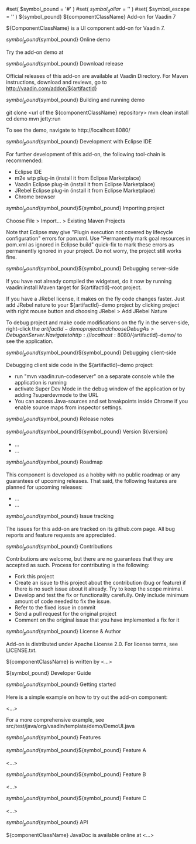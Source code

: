#set( $symbol_pound = '#' )
#set( $symbol_dollar = '$' )
#set( $symbol_escape = '\' )
${symbol_pound} ${componentClassName} Add-on for Vaadin 7

${ComponentClassName} is a UI component add-on for Vaadin 7.

${symbol_pound}${symbol_pound} Online demo

Try the add-on demo at <url of the online demo>

${symbol_pound}${symbol_pound} Download release

Official releases of this add-on are available at Vaadin Directory. For Maven instructions, download and reviews, go to http://vaadin.com/addon/${artifactId}

${symbol_pound}${symbol_pound} Building and running demo

git clone <url of the ${componentClassName} repository>
mvn clean install
cd demo
mvn jetty:run

To see the demo, navigate to http://localhost:8080/

${symbol_pound}${symbol_pound} Development with Eclipse IDE

For further development of this add-on, the following tool-chain is recommended:
- Eclipse IDE
- m2e wtp plug-in (install it from Eclipse Marketplace)
- Vaadin Eclipse plug-in (install it from Eclipse Marketplace)
- JRebel Eclipse plug-in (install it from Eclipse Marketplace)
- Chrome browser

${symbol_pound}${symbol_pound}${symbol_pound} Importing project

Choose File > Import... > Existing Maven Projects

Note that Eclipse may give "Plugin execution not covered by lifecycle configuration" errors for pom.xml. Use "Permanently mark goal resources in pom.xml as ignored in Eclipse build" quick-fix to mark these errors as permanently ignored in your project. Do not worry, the project still works fine. 

${symbol_pound}${symbol_pound}${symbol_pound} Debugging server-side

If you have not already compiled the widgetset, do it now by running vaadin:install Maven target for ${artifactId}-root project.

If you have a JRebel license, it makes on the fly code changes faster. Just add JRebel nature to your ${artifactId}-demo project by clicking project with right mouse button and choosing JRebel > Add JRebel Nature

To debug project and make code modifications on the fly in the server-side, right-click the ${artifactId}-demo project and choose Debug As > Debug on Server. Navigate to http://localhost:8080/${artifactId}-demo/ to see the application.

${symbol_pound}${symbol_pound}${symbol_pound} Debugging client-side

Debugging client side code in the ${artifactId}-demo project:
  - run "mvn vaadin:run-codeserver" on a separate console while the application is running
  - activate Super Dev Mode in the debug window of the application or by adding ?superdevmode to the URL
  - You can access Java-sources and set breakpoints inside Chrome if you enable source maps from inspector settings.
 
${symbol_pound}${symbol_pound} Release notes

${symbol_pound}${symbol_pound}${symbol_pound} Version ${version}
- ...
- ...

${symbol_pound}${symbol_pound} Roadmap

This component is developed as a hobby with no public roadmap or any guarantees of upcoming releases. That said, the following features are planned for upcoming releases:
- ...
- ...

${symbol_pound}${symbol_pound} Issue tracking

The issues for this add-on are tracked on its github.com page. All bug reports and feature requests are appreciated. 

${symbol_pound}${symbol_pound} Contributions

Contributions are welcome, but there are no guarantees that they are accepted as such. Process for contributing is the following:
- Fork this project
- Create an issue to this project about the contribution (bug or feature) if there is no such issue about it already. Try to keep the scope minimal.
- Develop and test the fix or functionality carefully. Only include minimum amount of code needed to fix the issue.
- Refer to the fixed issue in commit
- Send a pull request for the original project
- Comment on the original issue that you have implemented a fix for it

${symbol_pound}${symbol_pound} License & Author

Add-on is distributed under Apache License 2.0. For license terms, see LICENSE.txt.

${componentClassName} is written by <...>

${symbol_pound} Developer Guide

${symbol_pound}${symbol_pound} Getting started

Here is a simple example on how to try out the add-on component:

<...>

For a more comprehensive example, see src/test/java/org/vaadin/template/demo/DemoUI.java

${symbol_pound}${symbol_pound} Features

${symbol_pound}${symbol_pound}${symbol_pound} Feature A

<...>

${symbol_pound}${symbol_pound}${symbol_pound} Feature B

<...>

${symbol_pound}${symbol_pound}${symbol_pound} Feature C

<...>

${symbol_pound}${symbol_pound} API

${componentClassName} JavaDoc is available online at <...>
